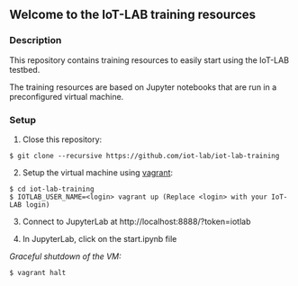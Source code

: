 ## Welcome to the IoT-LAB training resources

### Description

This repository contains training resources to easily start using the IoT-LAB
testbed.

The training resources are based on Jupyter notebooks that are run in a
preconfigured virtual machine.

### Setup

1. Close this repository:

  ```
  $ git clone --recursive https://github.com/iot-lab/iot-lab-training
  ```

2. Setup the virtual machine using [vagrant](https://www.vagrantup.com/downloads.html):

  ```
  $ cd iot-lab-training
  $ IOTLAB_USER_NAME=<login> vagrant up (Replace <login> with your IoT-LAB login)
  ```

3. Connect to JupyterLab at http://localhost:8888/?token=iotlab
  
4. In JupyterLab, click on the start.ipynb file

*Graceful shutdown of the VM:*
```
$ vagrant halt
```
